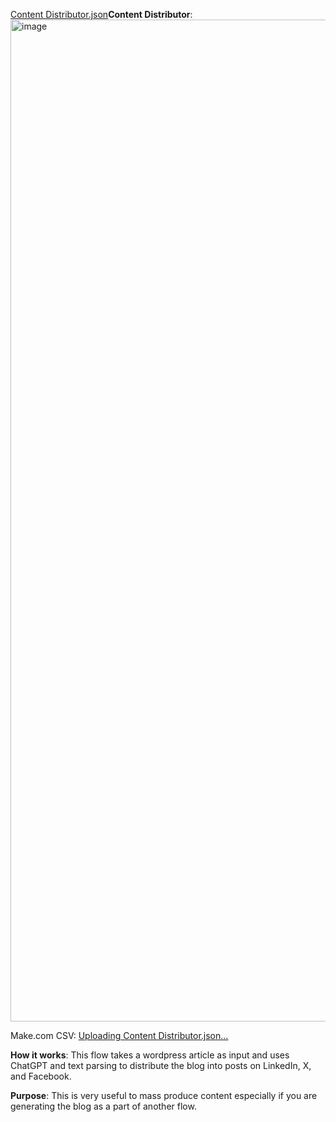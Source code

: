 [Content Distributor.json](https://github.com/user-attachments/files/17219721/Content.Distributor.json)**Content Distributor**:
<img width="1603" alt="image" src="https://github.com/user-attachments/assets/218098d6-6244-43c8-b816-e65f77c4aaba">


Make.com CSV: [Uploading Content Distributor.json…]()

**How it works**:
This flow takes a wordpress article as input and uses ChatGPT and text parsing to distribute the blog into posts on LinkedIn, X, and Facebook.

**Purpose**:
This is very useful to mass produce content especially if you are generating the blog as a part of another flow.
